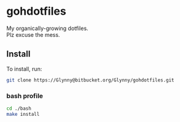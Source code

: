 # gohdotfiles

My organically-growing dotfiles.  
Plz excuse the mess.

## Install

To install, run:
```bash
git clone https://Glynny@bitbucket.org/Glynny/gohdotfiles.git
```

### bash profile
```bash
cd ./bash
make install
```